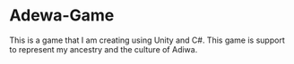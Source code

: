 # Adewa-Game
This is a game that I am creating using Unity and C#. This game is support to represent my ancestry and the culture of Adiwa.
